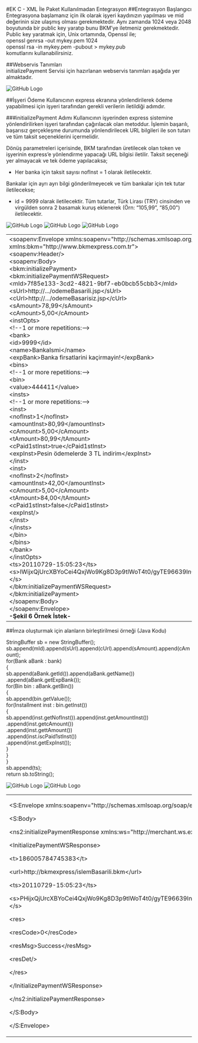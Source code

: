 #EK C - XML İle Paket Kullanılmadan Entegrasyon
##Entegrasyon Başlangıcı<br>
Entegrasyona başlamanız için ilk olarak işyeri kaydınızın yapılması ve mid değerinin size ulaşmış olması gerekmektedir.
Aynı zamanda 1024 veya 2048 boyutunda bir public key yaratıp bunu BKM’ye iletmeniz gerekmektedir.
Public key yaratmak için, Unix ortamında, Openssl ile;<br>
openssl genrsa -out mykey.pem 1024 <br>
openssl rsa -in mykey.pem -pubout > mykey.pub<br>  komutlarını kullanabilirsiniz.

##Webservis Tanımları <br>
initializePayment Servisi için hazırlanan webservis tanımları aşağıda yer almaktadır.

![GitHub Logo](https://cloud.githubusercontent.com/assets/10204757/5504655/146c6c74-8790-11e4-964e-4002e2abc3e0.png)

##İşyeri Ödeme
Kullanıcının express ekranına yönlendirilerek ödeme yapabilmesi için işyeri tarafından gerekli verilerin iletildiği adımdır.

###initializePayment Adımı
Kullanıcının işyerinden express sistemine yönlendirilirken işyeri tarafından çağırılacak olan metoddur. İşlemin başarılı, başarısız gerçekleşme durumunda yönlendirilecek URL bilgileri ile son tutarı ve tüm taksit seçeneklerini içermelidir.

Dönüş parametreleri içerisinde, BKM tarafından üretilecek olan token ve işyerinin express’e yönlendirme yapacağı URL bilgisi iletilir.
Taksit seçeneği yer almayacak ve tek ödeme yapılacaksa;

- Her banka için taksit sayısı nofInst = 1 olarak iletilecektir.

Bankalar için ayrı ayrı bilgi gönderilmeyecek ve tüm bankalar için tek tutar iletilecekse;
- id = 9999 olarak iletilecektir.
Tüm tutarlar, Türk Lirası (TRY) cinsinden ve virgülden sonra 2 basamak kuruş eklenerek (Örn:
“105,99”, “85,00") iletilecektir.

![GitHub Logo](https://cloud.githubusercontent.com/assets/10204757/5515955/4693d3f2-888c-11e4-981c-d33782b643cc.jpg)
![GitHub Logo](https://cloud.githubusercontent.com/assets/10204757/5515943/043f1dae-888c-11e4-9c82-e84f5d8bb9a3.jpg)
![GitHub Logo](https://cloud.githubusercontent.com/assets/10204757/5515976/11385394-888d-11e4-8afb-086022472692.jpg)
<table cellspacing="0" cellpadding="0">
<tr>
<td valign="top" align="left">
&lt;soapenv:Envelope xmlns:soapenv=&quot;http://schemas.xmlsoap.org/soap/envelope/&quot; xmlns:bkm=&quot;http://www.bkmexpress.com.tr&quot;&gt;<br>
&lt;soapenv:Header/&gt;<br>
&lt;soapenv:Body&gt;<br>
&lt;bkm:initializePayment&gt;<br>
&lt;bkm:initializePaymentWSRequest&gt;<br>
&lt;mId&gt;7f85e133-3cd2-4821-9bf7-eb0bcb55cbb3&lt;/mId&gt;<br>
&lt;sUrl&gt;http://.../odemeBasarili.jsp&lt;/sUrl&gt;<br>
&lt;cUrl&gt;http://.../odemeBasarisiz.jsp&lt;/cUrl&gt;<br>
&lt;sAmount&gt;78,99&lt;/sAmount&gt;<br>
&lt;cAmount&gt;5,00&lt;/cAmount&gt;<br>
&lt;instOpts&gt;<br>
&lt;!--1 or more repetitions:--&gt;<br>
&lt;bank&gt;<br>
&lt;id&gt;9999&lt;/id&gt;<br>
&lt;name&gt;BankaIsmi&lt;/name&gt;<br>
&lt;expBank&gt;Banka firsatlarini ka&ccedil;irmayin!&lt;/expBank&gt;<br>
&lt;bins&gt;<br>
&lt;!--1 or more repetitions:--&gt;<br>
&lt;bin&gt;<br>
&lt;value&gt;444411&lt;/value&gt;<br>
&lt;insts&gt;<br>
&lt;!--1 or more repetitions:--&gt;<br>
&lt;inst&gt;<br>
&lt;nofInst&gt;1&lt;/nofInst&gt;<br>
&lt;amountInst&gt;80,99&lt;/amountInst&gt;<br>
&lt;cAmount&gt;5,00&lt;/cAmount&gt;<br>
&lt;tAmount&gt;80,99&lt;/tAmount&gt;<br>
&lt;cPaid1stInst&gt;true&lt;/cPaid1stInst&gt;<br>
&lt;expInst&gt;Pesin &ouml;demelerde 3 TL indirim&lt;/expInst&gt;<br>
&lt;/inst&gt;<br>
&lt;inst&gt;<br>
&lt;nofInst&gt;2&lt;/nofInst&gt;<br>
&lt;amountInst&gt;42,00&lt;/amountInst&gt;<br>
&lt;cAmount&gt;5,00&lt;/cAmount&gt;<br>
&lt;tAmount&gt;84,00&lt;/tAmount&gt;<br>
&lt;cPaid1stInst&gt;false&lt;/cPaid1stInst&gt;<br>
&lt;expInst/&gt;<br>
&lt;/inst&gt;<br>
&lt;/insts&gt;<br>
&lt;/bin&gt;<br>
&lt;/bins&gt;<br>
&lt;/bank&gt;<br>
&lt;/instOpts&gt;<br>
&lt;ts&gt;20110729-15:05:23&lt;/ts&gt;<br>
&lt;s&gt;IWijxQjUrcXBYoCei4QxjWo9Kg8D3p9tlWoT4t0/gyTE96639In0FZFY2/rvP+/bMJ01EArmKZsR5VW3rwoPxw=&lt;/s&gt;<br>
&lt;/bkm:initializePaymentWSRequest&gt;<br>
&lt;/bkm:initializePayment&gt;<br>
&lt;/soapenv:Body&gt;<br>
&lt;/soapenv:Envelope&gt;<br>
<b>-Şekil 6 Örnek İstek-<b/>
</td>
</tr></table>

##&#304;mza olu&#351;turmak i&ccedil;in alanlar&#305;n birle&#351;tirilmesi &ouml;rne&#287;i (Java Kodu)
<p>
  StringBuffer sb = new StringBuffer();&#8236;<br>
  sb.append(mId).append(sUrl).append(cUrl).append(sAmount).append(cAmount);&#8236;<br>
  for(Bank aBank : bank)<br>
  {&#8236;<br>
  sb.append(aBank.getId()).append(aBank.getName())<br>
  .append(aBank.getExpBank());&#8236;<br>
  for(Bin bin : aBank.getBin())<br>
  {&#8236;<br>
  sb.append(bin.getValue());&#8236;<br>
  for(Installment inst : bin.getInst())<br>
  {&#8236;<br>
  sb.append(inst.getNofInst()).append(inst.getAmountInst())<br>
  .append(inst.getcAmount())&#8236;<br>
  .append(inst.gettAmount())<br>
  .append(inst.iscPaid1stInst())<br>
  .append(inst.getExpInst());&#8236;<br>
  }&#8236;<br>
  }&#8236;<br>
  }&#8236;<br>
  sb.append(ts);&#8236;<br>
  return sb.toString();<br>
</p>

![GitHub Logo](https://cloud.githubusercontent.com/assets/10204757/5516081/e16dca22-8891-11e4-9025-c8351cf28faa.jpg)
![GitHub Logo](https://cloud.githubusercontent.com/assets/10204757/5516103/eac877c4-8892-11e4-9332-31b54ec00dbd.jpg)

<table cellspacing="0" cellpadding="0">
  <tr>
    <td valign="top" align="left"><p>&lt;S:Envelope xmlns:soapenv=&quot;http://schemas.xmlsoap.org/soap/envelope/&quot;&gt; </p>
        <p>&lt;S:Body&gt; </p>
        <p>&lt;ns2:initializePaymentResponse xmlns:ws=&quot;http://merchant.ws.expressbkm.com.tr/&quot;&gt; </p>
        <p>&lt;InitializePaymentWSResponse&gt; </p>
        <p>&lt;t&gt;186005784745383&lt;/t&gt; </p>
        <p>&lt;url&gt;http://bkmexpress/islemBasarili.bkm&lt;/url&gt; </p>
        <p>&lt;ts&gt;20110729-15:05:23&lt;/ts&gt; </p>
        <p>&lt;s&gt;PHijxQjUrcXBYoCei4QxjWo9Kg8D3p9tlWoT4t0/gyTE96639In0FZFY2/rvP+/bMsd1EArmKZsR5VW3rwoPxw=&lt;/s&gt; </p>
        <p>&lt;res&gt; </p>
        <p>&lt;resCode&gt;0&lt;/resCode&gt; </p>
        <p>&lt;resMsg&gt;Success&lt;/resMsg&gt; </p>
        <p>&lt;resDet/&gt; </p>
        <p>&lt;/res&gt; </p>
        <p>&lt;/InitializePaymentWSResponse&gt; </p>
        <p>&lt;/ns2:initializePaymentResponse&gt; </p>
        <p>&lt;/S:Body&gt; </p>
        <p>&lt;/S:Envelope&gt; </p></td>
  </tr>
</table>
